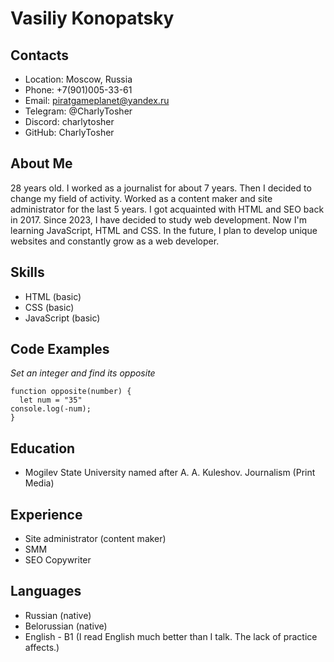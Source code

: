 # Vasiliy Konopatsky

## Contacts

* Location: Moscow, Russia
* Phone: +7(901)005-33-61
* Email: piratgameplanet@yandex.ru
* Telegram: @CharlyTosher
* Discord: charlytosher
* GitHub: CharlyTosher

## About Me

28 years old. I worked as a journalist for about 7 years. Then I decided to change my field of activity. Worked as a content maker and site administrator for the last 5 years. I got acquainted with HTML and SEO back in 2017. Since 2023, I have decided to study web development. Now I'm learning JavaScript, HTML and CSS. In the future, I plan to develop unique websites and constantly grow as a web developer.

## Skills
* HTML (basic)
* CSS (basic)
* JavaScript (basic)

## Code Examples

*Set an integer and find its opposite*
```
function opposite(number) {
  let num = "35"
console.log(-num);
}
```

## Education

* Mogilev State University named after A. A. Kuleshov. Journalism (Print Media)

## Experience

* Site administrator (content maker)
* SMM
* SEO Copywriter

## Languages
* Russian (native)
* Belorussian (native)
* English - B1 (I read English much better than I talk. The lack of practice affects.)

